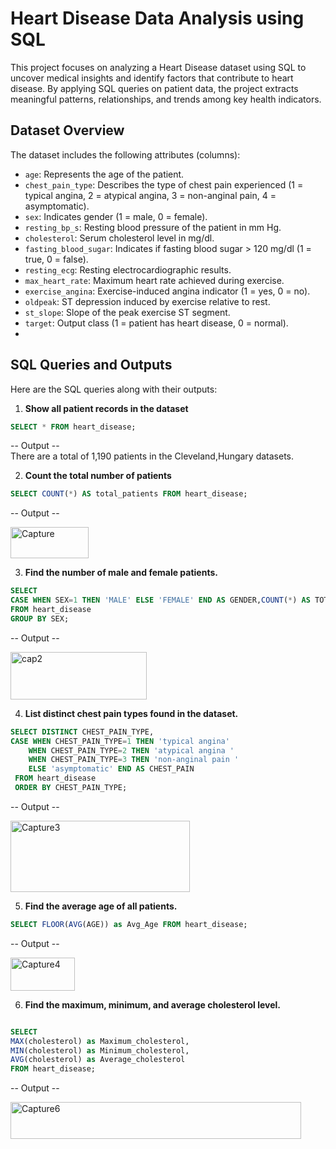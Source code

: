 # Heart Disease Data Analysis using SQL
This project focuses on analyzing a Heart Disease dataset using SQL to uncover medical insights and identify factors that contribute to heart disease.
By applying SQL queries on patient data, the project extracts meaningful patterns, relationships, and trends among key health indicators.
## Dataset Overview

The dataset includes the following attributes (columns):

- `age`: Represents the age of the patient.
- `chest_pain_type`: Describes the type of chest pain experienced (1 = typical angina, 2 = atypical angina, 3 = non-anginal pain, 4 = asymptomatic).
- `sex`: Indicates gender (1 = male, 0 = female).
- `resting_bp_s`: Resting blood pressure of the patient in mm Hg.
- `cholesterol`: Serum cholesterol level in mg/dl.
- `fasting_blood_sugar`: Indicates if fasting blood sugar > 120 mg/dl (1 = true, 0 = false).
- `resting_ecg`: Resting electrocardiographic results.
- `max_heart_rate`: Maximum heart rate achieved during exercise.
- `exercise_angina`: Exercise-induced angina indicator (1 = yes, 0 = no).
- `oldpeak`: ST depression induced by exercise relative to rest.
- `st_slope`: Slope of the peak exercise ST segment.
- `target`: Output class (1 = patient has heart disease, 0 = normal).
- 


## SQL Queries and Outputs

Here are the SQL queries along with their outputs:

1. **Show all patient records in the dataset**

```sql
SELECT * FROM heart_disease;
```
-- Output --  
There are a total of 1,190 patients in the Cleveland,Hungary datasets.

2. **Count the total number of patients**

```sql
SELECT COUNT(*) AS total_patients FROM heart_disease;
```
-- Output -- 

<img width="125" height="50" alt="Capture" src="https://github.com/user-attachments/assets/417e9c21-24f6-4f3b-884f-c2273a3dd7d1" />

3. **Find the number of male and female patients.**

```sql
SELECT 
CASE WHEN SEX=1 THEN 'MALE' ELSE 'FEMALE' END AS GENDER,COUNT(*) AS TOTAL_PATIENT
FROM heart_disease
GROUP BY SEX;
```
-- Output -- 

<img width="218" height="76" alt="cap2" src="https://github.com/user-attachments/assets/6205bd80-3c95-456d-98b7-eddfda4f17e7" />

4. **List distinct chest pain types found in the dataset.**

```sql
SELECT DISTINCT CHEST_PAIN_TYPE,
CASE WHEN CHEST_PAIN_TYPE=1 THEN 'typical angina'
	WHEN CHEST_PAIN_TYPE=2 THEN 'atypical angina '
    WHEN CHEST_PAIN_TYPE=3 THEN 'non-anginal pain '
    ELSE 'asymptomatic' END AS CHEST_PAIN
 FROM heart_disease
 ORDER BY CHEST_PAIN_TYPE;
```
-- Output -- 

<img width="287" height="114" alt="Capture3" src="https://github.com/user-attachments/assets/8c62575b-bee9-443c-b920-502a54e67633" />

5. **Find the average age of all patients.**

```sql
SELECT FLOOR(AVG(AGE)) as Avg_Age FROM heart_disease;
```
-- Output -- 

<img width="103" height="53" alt="Capture4" src="https://github.com/user-attachments/assets/1a363633-09ac-4dc9-b596-6004bceed238" />

6. **Find the maximum, minimum, and average cholesterol level.**

```sql

SELECT 
MAX(cholesterol) as Maximum_cholesterol,
MIN(cholesterol) as Minimum_cholesterol,
AVG(cholesterol) as Average_cholesterol
FROM heart_disease;
```
-- Output -- 

<img width="465" height="59" alt="Capture6" src="https://github.com/user-attachments/assets/883721be-fe68-4068-8672-9593b5b7b365" />





